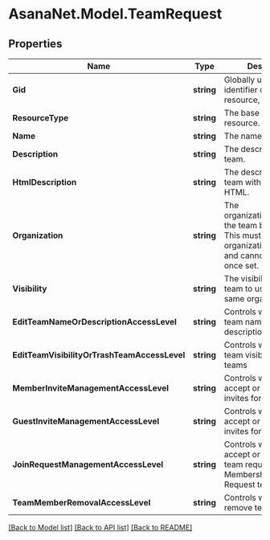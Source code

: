 # AsanaNet.Model.TeamRequest

## Properties

Name | Type | Description | Notes
------------ | ------------- | ------------- | -------------
**Gid** | **string** | Globally unique identifier of the resource, as a string. | [optional] [readonly] 
**ResourceType** | **string** | The base type of this resource. | [optional] [readonly] 
**Name** | **string** | The name of the team. | [optional] 
**Description** | **string** | The description of the team.  | [optional] 
**HtmlDescription** | **string** | The description of the team with formatting as HTML.  | [optional] 
**Organization** | **string** | The organization/workspace the team belongs to. This must be the same organization you are in and cannot be changed once set.  | [optional] 
**Visibility** | **string** | The visibility of the team to users in the same organization  | [optional] 
**EditTeamNameOrDescriptionAccessLevel** | **string** | Controls who can edit team name and description  | [optional] [readonly] 
**EditTeamVisibilityOrTrashTeamAccessLevel** | **string** | Controls who can edit team visibility and trash teams  | [optional] [readonly] 
**MemberInviteManagementAccessLevel** | **string** | Controls who can accept or deny member invites for a given team  | [optional] [readonly] 
**GuestInviteManagementAccessLevel** | **string** | Controls who can accept or deny guest invites for a given team  | [optional] [readonly] 
**JoinRequestManagementAccessLevel** | **string** | Controls who can accept or deny join team requests for a Membership by Request team  | [optional] [readonly] 
**TeamMemberRemovalAccessLevel** | **string** | Controls who can remove team members  | [optional] [readonly] 

[[Back to Model list]](../README.md#documentation-for-models) [[Back to API list]](../README.md#documentation-for-api-endpoints) [[Back to README]](../README.md)

